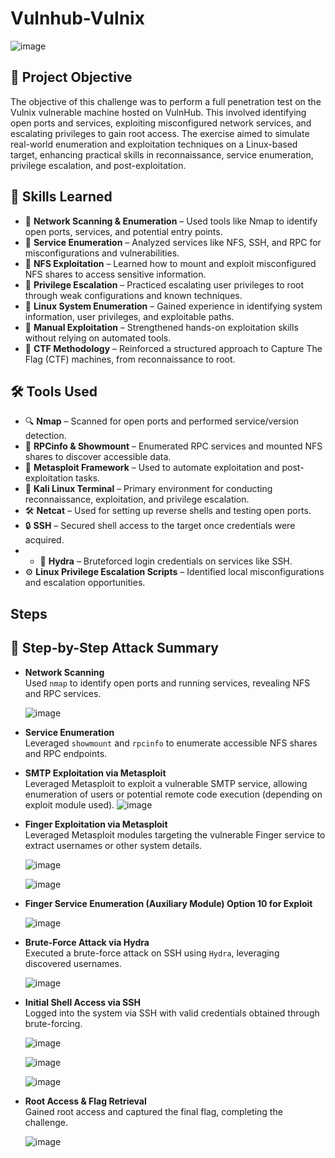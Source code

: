 # Vulnhub-Vulnix


![image](https://github.com/user-attachments/assets/828bf411-91c9-4481-8582-d1b188937fec)

## 📌 Project Objective

The objective of this challenge was to perform a full penetration test on the Vulnix vulnerable machine hosted on VulnHub. This involved identifying open ports and services, exploiting misconfigured network services, and escalating privileges to gain root access. The exercise aimed to simulate real-world enumeration and exploitation techniques on a Linux-based target, enhancing practical skills in reconnaissance, service enumeration, privilege escalation, and post-exploitation.

## 🧠 Skills Learned

- 🔹 **Network Scanning & Enumeration** – Used tools like Nmap to identify open ports, services, and potential entry points.
- 🔹 **Service Enumeration** – Analyzed services like NFS, SSH, and RPC for misconfigurations and vulnerabilities.
- 🔹 **NFS Exploitation** – Learned how to mount and exploit misconfigured NFS shares to access sensitive information.
- 🔹 **Privilege Escalation** – Practiced escalating user privileges to root through weak configurations and known techniques.
- 🔹 **Linux System Enumeration** – Gained experience in identifying system information, user privileges, and exploitable paths.
- 🔹 **Manual Exploitation** – Strengthened hands-on exploitation skills without relying on automated tools.
- 🔹 **CTF Methodology** – Reinforced a structured approach to Capture The Flag (CTF) machines, from reconnaissance to root.


## 🛠️ Tools Used

- 🔍 **Nmap** – Scanned for open ports and performed service/version detection.
- 📡 **RPCinfo & Showmount** – Enumerated RPC services and mounted NFS shares to discover accessible data.
- 🧰 **Metasploit Framework** – Used to automate exploitation and post-exploitation tasks.
- 🐚 **Kali Linux Terminal** – Primary environment for conducting reconnaissance, exploitation, and privilege escalation.
- 🛠️ **Netcat** – Used for setting up reverse shells and testing open ports.
- 🔒 **SSH** – Secured shell access to the target once credentials were acquired.
- - 🐍 **Hydra** – Bruteforced login credentials on services like SSH.
- ⚙️ **Linux Privilege Escalation Scripts** – Identified local misconfigurations and escalation opportunities.


## Steps
## 🧭 Step-by-Step Attack Summary

- **Network Scanning**  
   Used `nmap` to identify open ports and running services, revealing NFS and RPC services.

   ![image](https://github.com/user-attachments/assets/c9879b75-23f2-4b22-abdc-09ae0729d2ef)


- **Service Enumeration**  
   Leveraged `showmount` and `rpcinfo` to enumerate accessible NFS shares and RPC endpoints.

 

- **SMTP Exploitation via Metasploit**  
   Leveraged Metasploit to exploit a vulnerable SMTP service, allowing enumeration of users or potential remote code execution (depending on exploit module used).
     ![image](https://github.com/user-attachments/assets/4243c9a6-815b-4659-8d79-bfdd39f69c48)

- **Finger Exploitation via Metasploit**  
   Leveraged Metasploit modules targeting the vulnerable Finger service to extract usernames or other system details.

   ![image](https://github.com/user-attachments/assets/03714515-843b-48de-82d5-15861ba17d47)

   ![image](https://github.com/user-attachments/assets/92a9c8fc-f331-4daa-8350-f06cca0a7d6c)

- **Finger Service Enumeration (Auxiliary Module) Option 10 for Exploit**  


   ![image](https://github.com/user-attachments/assets/0121fcaa-7d86-4844-8291-ddadd8bd9e0f)

- **Brute-Force Attack via Hydra**  
   Executed a brute-force attack on SSH using `Hydra`, leveraging discovered usernames.

   ![image](https://github.com/user-attachments/assets/6fc0bbe2-0b37-4de3-9bc6-a9d5ed4d3997)

- **Initial Shell Access via SSH**  
   Logged into the system via SSH with valid credentials obtained through brute-forcing.

   ![image](https://github.com/user-attachments/assets/925495ca-8884-45b6-9899-1267bf0ff2e4)

   ![image](https://github.com/user-attachments/assets/3bb046fb-803b-40e3-856b-320d3fb3687d)


   ![image](https://github.com/user-attachments/assets/3302ce58-4ea8-4c14-a1d9-36c5c0576717)

- **Root Access & Flag Retrieval**  
   Gained root access and captured the final flag, completing the challenge.

   ![image](https://github.com/user-attachments/assets/a8d3b4c4-db9c-4821-b21e-ba7830475ce8)










     




